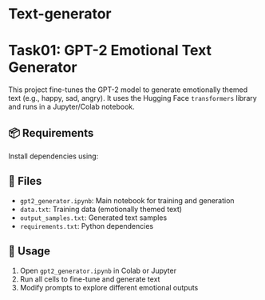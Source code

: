# Text-generator
# Task01: GPT-2 Emotional Text Generator

This project fine-tunes the GPT-2 model to generate emotionally themed text (e.g., happy, sad, angry). It uses the Hugging Face `transformers` library and runs in a Jupyter/Colab notebook.

## 📦 Requirements
Install dependencies using:

## 📁 Files
- `gpt2_generator.ipynb`: Main notebook for training and generation
- `data.txt`: Training data (emotionally themed text)
- `output_samples.txt`: Generated text samples
- `requirements.txt`: Python dependencies

## 🚀 Usage
1. Open `gpt2_generator.ipynb` in Colab or Jupyter
2. Run all cells to fine-tune and generate text
3. Modify prompts to explore different emotional outputs
